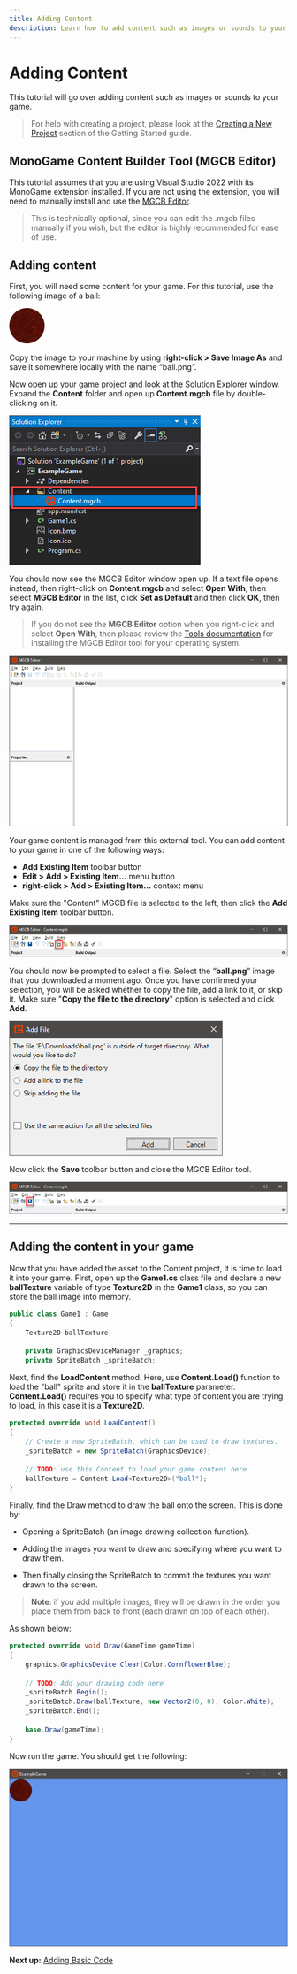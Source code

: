 ```yaml
---
title: Adding Content
description: Learn how to add content such as images or sounds to your game.
---
```


# Adding Content

This tutorial will go over adding content such as images or sounds to your game.

> For help with creating a project, please look at the [Creating a New Project](index.md) section of the Getting Started guide.

## MonoGame Content Builder Tool (MGCB Editor)

This tutorial assumes that you are using Visual Studio 2022 with its MonoGame extension installed. If you are not using the extension, you will need to manually install and use the [MGCB Editor](./tools/mgcb_editor.md).

> This is technically optional, since you can edit the .mgcb files manually if you wish, but the editor is highly recommended for ease of use.

## Adding content

First, you will need some content for your game. For this tutorial, use the following image of a ball:

![Open Content](images/ball.png)

Copy the image to your machine by using **right-click > Save Image As** and save it somewhere locally with the name “ball.png”.

Now open up your game project and look at the Solution Explorer window. Expand the **Content** folder and open up **Content.mgcb** file by double-clicking on it.

![Open Content](images/3_open_content.png)

You should now see the MGCB Editor window open up. If a text file opens instead, then right-click on **Content.mgcb** and select **Open With**, then select **MGCB Editor** in the list, click **Set as Default** and then click **OK**, then try again.

> If you do not see the **MGCB Editor** option when you right-click and select **Open With**, then please review the [Tools documentation](./tools/index.md) for installing the MGCB Editor tool for your operating system.

![MGCB Editor](images/3_mgcb_editor_tool.png)

Your game content is managed from this external tool. You can add content to your game in one of the following ways:

- **Add Existing Item** toolbar button
- **Edit > Add > Existing Item...** menu button
- **right-click > Add > Existing Item...** context menu

Make sure the "Content" MGCB file is selected to the left, then click the **Add Existing Item** toolbar button.

![Add Content](images/3_add_content.png)

You should now be prompted to select a file. Select the “**ball.png**” image that you downloaded a moment ago. Once you have confirmed your selection, you will be asked whether to copy the file, add a link to it, or skip it. Make sure "**Copy the file to the directory**" option is selected and click **Add**.

![Copy Content](images/3_copy_content.png)

Now click the **Save** toolbar button and close the MGCB Editor tool.

![Save Content](images/3_save_content.png)

---

## Adding the content in your game

Now that you have added the asset to the Content project, it is time to load it into your game. First, open up the **Game1.cs** class file and declare a new **ballTexture** variable of type **Texture2D** in the **Game1** class, so you can store the ball image into memory.

```csharp
public class Game1 : Game
{
    Texture2D ballTexture;

    private GraphicsDeviceManager _graphics;
    private SpriteBatch _spriteBatch;
```

Next, find the **LoadContent** method. Here, use **Content.Load()** function to load the "ball" sprite and store it in the **ballTexture** parameter. **Content.Load()** requires you to specify what type of content you are trying to load, in this case it is a **Texture2D**.

```csharp
protected override void LoadContent()
{
    // Create a new SpriteBatch, which can be used to draw textures.
    _spriteBatch = new SpriteBatch(GraphicsDevice);

    // TODO: use this.Content to load your game content here
    ballTexture = Content.Load<Texture2D>("ball");
}
```

Finally, find the Draw method to draw the ball onto the screen. This is done by:

- Opening a SpriteBatch (an image drawing collection function).

- Adding the images you want to draw and specifying where you want to draw them.

- Then finally closing the SpriteBatch to commit the textures you want drawn to the screen.

> **Note**: if you add multiple images, they will be drawn in the order you place them from back to front (each drawn on top of each other).

As shown below:

```csharp
protected override void Draw(GameTime gameTime)
{
    graphics.GraphicsDevice.Clear(Color.CornflowerBlue);

    // TODO: Add your drawing code here
    _spriteBatch.Begin();
    _spriteBatch.Draw(ballTexture, new Vector2(0, 0), Color.White);
    _spriteBatch.End();

    base.Draw(gameTime);
}
```

Now run the game. You should get the following:

![Game](images/3_game.png)

**Next up:** [Adding Basic Code](5_adding_basic_code.md)
